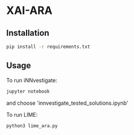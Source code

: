 # XAI-ARA

## Installation

```bash
pip install -r requirements.txt
```

## Usage

To run iNNvestigate:
```bash
jupyter notebook
```
and choose 'innvestigate_tested_solutions.ipynb'

To run  LIME:
```bash
python3 lime_ara.py
```

